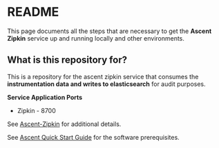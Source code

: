 # README #

This page documents all the steps that are necessary to get the **Ascent Zipkin** service up and running locally and other environments.

## What is this repository for? ##

This is a repository for the ascent zipkin service that consumes the **instrumentation data and writes to elasticsearch** for audit purposes.  


**Service Application Ports**
* Zipkin - 8700

See [Ascent-Zipkin](https://github.com/department-of-veterans-affairs/ascent-platform/wiki/Ascent-Zipkin) for additional details.

See [Ascent Quick Start Guide](https://github.com/department-of-veterans-affairs/ascent-platform/wiki/Ascent-Quick-Start-Guide) for the software prerequisites.